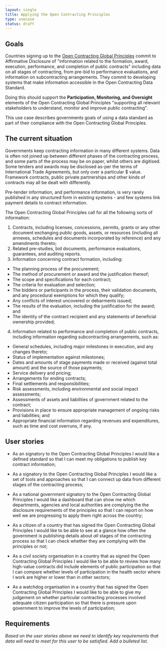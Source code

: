 ```yaml
---
layout: single
title: Applying the Open Contracting Principles
type: usecase
status: draft
---
```


## Goals

Countries signing up to the [Open Contracting Global Principles](http://www.open-contracting.org/global_principles) commit to Affirmative Disclosure of "information related to the formation, award, execution, performance, and completion of public contracts" including data on all stages of contracting, from pre-bid to performance evaluations, and information on subcontracting arrangements. They commit to developing systems that make information accessible in the Open Contracting Data Standard.

Doing this should support the **Participation, Monitoring, and Oversight** elements of the Open Contracting Global Principles "supporting all relevant stakeholders to understand, monitor and improve public contracting". 

This use case describes governments goals of using a data standard as part of their compliance with the Open Contracting Global Principles. 

## The current situation

Governments keep contracting information in many different systems. Data is often not joined up between different phases of the contracting process, and some parts of the process may be on paper, whilst others are digitised. Some tenders and awards may be disclosed as-per the terms of International Trade Agreements, but only over a particular $ value. Framework contracts, public private partnerships and other kinds of contracts may all be dealt with differently.

Pre-tender information, and performance information, is very rarely published in any structured form in existing systems - and few systems link payment details to contract information.

The Open Contracting Global Principles call for all the following sorts of information:


1. Contracts, including licenses, concessions, permits, grants or any other document exchanging public goods,  assets, or resources (including all annexes, schedules and documents incorporated by reference) and any amendments thereto;
2. Related pre-studies, bid documents, performance evaluations, guarantees, and auditing reports.  
3. Information concerning contract formation, including: 
  * The planning process of the procurement;
  * The method of procurement or award and the justification thereof;
  * The scope and specifications for each contract;
  * The criteria for evaluation and selection;
  * The bidders or participants in the process, their validation documents, and any procedural exemptions for which they qualify;
  * Any conflicts of interest uncovered or debarments issued;
  * The results of the evaluation, including the justification for the award; and
  * The identity of the contract recipient and any statements of beneficial ownership provided;
4.  Information related to performance and completion of public contracts, including information regarding subcontracting arrangements, such as:
  * General schedules, including major milestones in execution, and any changes thereto;
  * Status of implementation against milestones;
  * Dates and amounts of stage payments made or received (against total amount) and the source of those payments;
  * Service delivery and pricing;
  * Arrangements for ending contracts;
  * Final settlements and responsibilities;
  * Risk assessments, including environmental and social impact assessments;
  * Assessments of assets and liabilities of government related to the contract;
  * Provisions in place to ensure appropriate management of ongoing risks and liabilities; and
  * Appropriate financial information regarding revenues and expenditures, such as time and cost overruns, if any.

## User stories

* As an signatory to the Open Contracting Global Principles I would like a defined standard so that I can meet my obligations to publish key contract information;

* As a signatory to the Open Contracting Global Principles I would like a set of tools and approaches so that I can connect up data from different stages of the contracting process;

* As a national government signatory to the Open Contracting Global Principles I would like a dashboard that can show me which departments, agencies and local authorities are complying the the disclosure requirements of the principles so that I can report on how well we are progressing to apply them right across the country;

* As a citizen of a country that has signed the Open Contracting Global Principles I would like to be able to see at a glance how often the government is publishing details about _all_ stages of the contracting process so that I can check whether they are complying with the principles or not;

* As a civil society organisation in a country that as signed the Open Contracting Global Principles I would like to be able to review how many high-value contracts did include elements of public participation so that I can compare whether levels of participation in the health sector where I work are higher or lower than in other sectors;

* As a watchdog organisation in a country that has signed the Open Contracting Global Principles I would like to be able to give my judgement on whether particular contracting processes involved adequate citizen participation so that there is pressure upon government to improve the levels of participation;


## Requirements

_Based on the user stories above we need to identify key requirements that data will need to meet for this user to be satisfied. Add a bulleted list._

